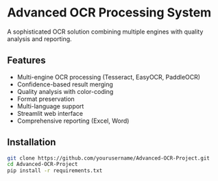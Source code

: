 # Advanced OCR Processing System

A sophisticated OCR solution combining multiple engines with quality analysis and reporting.

## Features

- Multi-engine OCR processing (Tesseract, EasyOCR, PaddleOCR)
- Confidence-based result merging
- Quality analysis with color-coding
- Format preservation
- Multi-language support
- Streamlit web interface
- Comprehensive reporting (Excel, Word)

## Installation

```bash
git clone https://github.com/yourusername/Advanced-OCR-Project.git
cd Advanced-OCR-Project
pip install -r requirements.txt
